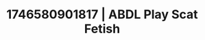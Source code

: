 ---
categories:
- Midnight fantasy
- Artistic control
- AI-generated
- Fantasy kink
- ASMR
- Morning after
- Cosplay
- Eclectic erotica
image: /assets/images/1746580901817.jpg
layout: post
seo:
  description: Featured content with sensual ABDL Play, Scat Fetish. HD images available.
  keywords: ABDL Play, Scat Fetish
  og_image: /assets/images/1746580901817.jpg
  schema_type: VisualArtwork
tags:
- '#1746580901817'
- Scat Fetish
- ABDL Play
title: 1746580901817 | ABDL Play Scat Fetish
---